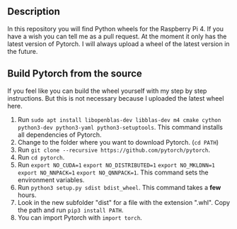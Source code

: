 ## Description
In this repository you will find Python wheels for the Raspberry Pi 4.
If you have a wish you can tell me as a pull request. At the moment it only has the latest version of Pytorch. I will always upload a wheel of the latest version in the future.
## Build Pytorch from the source
If you feel like you can build the wheel yourself with my step by step instructions.
But this is not necessary because I uploaded the latest wheel here.
 1. Run `sudo apt install libopenblas-dev libblas-dev m4 cmake cython python3-dev python3-yaml python3-setuptools`.
This command installs all dependencies of Pytorch.
 3. Change to the folder where you want to download Pytorch. (`cd PATH`)
 4. Run `git clone --recursive https://github.com/pytorch/pytorch`.
 5. Run `cd pytorch`.
 6. Run `export NO_CUDA=1`
`export NO_DISTRIBUTED=1`
`export NO_MKLDNN=1`
`export NO_NNPACK=1`
`export NO_QNNPACK=1`.
This command sets the environment variables.
 6. Run `python3 setup.py sdist bdist_wheel`.
This command takes a **few** hours.
 7. Look in the new subfolder "dist" for a file with the extension ".whl".
Copy the path and run `pip3 install PATH`.
 8. You can import Pytorch with `import torch`.
